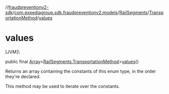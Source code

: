 //[fraudpreventionv2-sdk](../../../../index.md)/[com.expediagroup.sdk.fraudpreventionv2.models](../../index.md)/[RailSegments](../index.md)/[TransportationMethod](index.md)/[values](values.md)

# values

[JVM]\

public final [Array](https://kotlinlang.org/api/latest/jvm/stdlib/kotlin/-array/index.html)&lt;[RailSegments.TransportationMethod](index.md)&gt;[values](values.md)()

Returns an array containing the constants of this enum type, in the order they're declared.

This method may be used to iterate over the constants.
